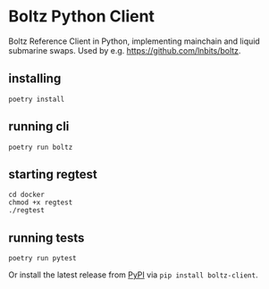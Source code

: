 # Boltz Python Client
Boltz Reference Client in Python, implementing mainchain and liquid submarine swaps. Used by e.g. https://github.com/lnbits/boltz.

## installing
```console
poetry install
```

## running cli
```console
poetry run boltz
```

## starting regtest
```console
cd docker
chmod +x regtest
./regtest
```

## running tests
```console
poetry run pytest
```

Or install the latest release from [PyPI](https://pypi.org/project/boltz-client) via `pip install boltz-client`.
